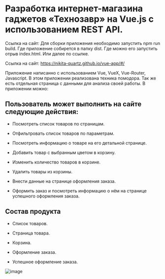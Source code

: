 # Разработка интернет-магазина гаджетов «Технозавр» на Vue.js с использованием REST API.



Ссылка на сайт:
Для сборки приложения необходимо запустить npm run build. Где приложение собирется в папку dist. Где можно его запустить отрыв index.html. Или далее по ссылке.

Ссылка на сайт: https://nikita-quartz.github.io/vue-app/#/

Приложение написанно с использованием Vue, VueX, Vue-Router, Javascript. В этом приложении реализована техника помодора. Так же есть отдельная страница с данными для анализа своей работы. В приложении можно:


## Пользователь может выполнить на сайте следующие действия: 

+ Посмотреть список товаров по страницам.

+ Отфильтровать список товаров по параметрам.

+ Посмотреть информацию о товаре на его детальной странице.

+ Добавить товар с выбранным цветом в корзину.

+ Изменить количество товаров в корзине.

+ Удалить товары из корзины.

+ Внести данные на странице оформления заказа.

+ Оформить заказ и посмотреть информацию о нём на странице успешного оформления заказа. 

## Состав продукта

+ Список товаров.

+ Страница товара.

+ Корзина.

+ Оформление заказа.

+ Успешное оформление заказа.

![image](https://user-images.githubusercontent.com/72502985/190435688-d9a17b07-545d-41dc-9210-7f39d7cec997.png)
